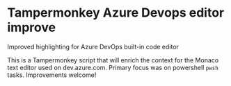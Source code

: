 # Tampermonkey Azure Devops editor improve
Improved highlighting for Azure DevOps built-in code editor

This is a Tampermonkey script that will enrich the context for the Monaco text editor used on dev.azure.com. Primary focus was on powershell `pwsh` tasks. Improvements welcome!
